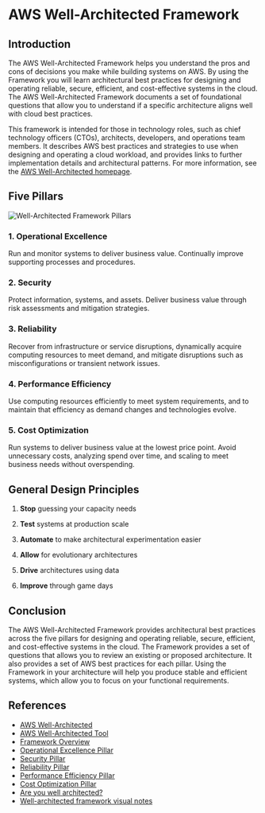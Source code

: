# AWS Well-Architected Framework

## Introduction

The AWS Well-Architected Framework helps you understand the pros and cons of decisions you make while building systems on AWS. By using the Framework you will learn architectural best practices for designing and operating reliable, secure, efficient, and cost-effective systems in the cloud. The AWS Well-Architected Framework documents a set of foundational questions that allow you to understand if a specific architecture aligns well with cloud best practices.

This framework is intended for those in technology roles, such as chief technology officers (CTOs), architects, developers, and operations team members. It describes AWS best practices and strategies to use when designing and operating a cloud workload, and provides links to further implementation details and architectural patterns. For more information, see the [AWS Well-Architected homepage](https://aws.amazon.com/architecture/well-architected/?ref=wellarchitected-wp&wa-lens-whitepapers.sort-by=item.additionalFields.sortDate&wa-lens-whitepapers.sort-order=desc).

## Five Pillars

![Well-Architected Framework Pillars](https://www.awsgeek.com/The-5-Pillars-of-the-AWS-Well-Architected-Framework/The-5-Pillars-of-the-AWS-Well-Architected-Framework.jpg)

### 1. Operational Excellence

Run and monitor systems to deliver business value. Continually improve supporting processes and procedures.

### 2. Security

Protect information, systems, and assets. Deliver business value through risk assessments and mitigation strategies.

### 3. Reliability

Recover from infrastructure or service disruptions, dynamically acquire computing resources to meet demand, and mitigate disruptions such as misconfigurations or transient network issues.

### 4. Performance Efficiency

Use computing resources efficiently to meet system requirements, and to maintain that efficiency as demand changes and technologies evolve.

### 5. Cost Optimization

Run systems to deliver business value at the lowest price point. Avoid unnecessary costs, analyzing spend over time, and scaling to meet business needs without overspending.

## General Design Principles

1. **Stop** guessing your capacity needs

1. **Test** systems at production scale

1. **Automate** to make architectural experimentation easier

1. **Allow** for evolutionary architectures

1. **Drive** architectures using data

1. **Improve** through game days

## Conclusion

The AWS Well-Architected Framework provides architectural best practices across the five pillars for designing and operating reliable, secure, efficient, and cost-effective systems in the cloud. The Framework provides a set of questions that allows you to review an existing or proposed architecture. It also provides a set of AWS best practices for each pillar. Using the Framework in your architecture will help you produce stable and efficient systems, which allow you to focus on your functional requirements.

## References

* [AWS Well-Architected](https://aws.amazon.com/architecture/well-architected/?wa-lens-whitepapers.sort-by=item.additionalFields.sortDate&wa-lens-whitepapers.sort-order=desc)
* [AWS Well-Architected Tool](https://aws.amazon.com/well-architected-tool/)
* [Framework Overview](https://docs.aws.amazon.com/wellarchitected/latest/framework/welcome.html)
* [Operational Excellence Pillar](https://docs.aws.amazon.com/wellarchitected/latest/operational-excellence-pillar/welcome.html)
* [Security Pillar](https://docs.aws.amazon.com/wellarchitected/latest/security-pillar/welcome.html)
* [Reliability Pillar](https://docs.aws.amazon.com/wellarchitected/latest/reliability-pillar/welcome.html)
* [Performance Efficiency Pillar](https://docs.aws.amazon.com/wellarchitected/latest/performance-efficiency-pillar/welcome.html)
* [Cost Optimization Pillar](https://docs.aws.amazon.com/wellarchitected/latest/cost-optimization-pillar/welcome.html)
* [Are you well architected?](https://youtu.be/gjNPpjYNiow)
* [Well-architected framework visual notes](https://www.awsgeek.com/AWS-Well-Architected-Framework/)
